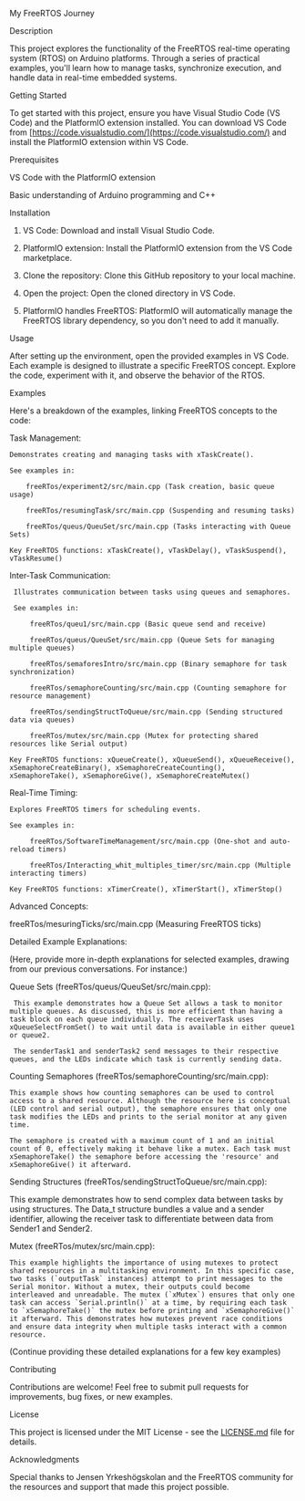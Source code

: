  My FreeRTOS Journey

Description

This project explores the functionality of the FreeRTOS real-time operating system (RTOS) on Arduino platforms. Through a series of practical examples, you'll learn how to manage tasks, synchronize execution, and handle data in real-time embedded systems.

Getting Started

To get started with this project, ensure you have Visual Studio Code (VS Code) and the PlatformIO extension installed. You can download VS Code from [https://code.visualstudio.com/](https://code.visualstudio.com/) and install the PlatformIO extension within VS Code.

Prerequisites

VS Code with the PlatformIO extension

Basic understanding of Arduino programming and C++

Installation

1. VS Code: Download and install Visual Studio Code.

2. PlatformIO extension: Install the PlatformIO extension from the VS Code marketplace.

3. Clone the repository: Clone this GitHub repository to your local machine.

4. Open the project: Open the cloned directory in VS Code.

5. PlatformIO handles FreeRTOS: PlatformIO will automatically manage the FreeRTOS library dependency, so you don't need to add it manually.

Usage

After setting up the environment, open the provided examples in VS Code. Each example is designed to illustrate a specific FreeRTOS concept. Explore the code, experiment with it, and observe the behavior of the RTOS.

Examples

Here's a breakdown of the examples, linking FreeRTOS concepts to the code:

Task Management:

    Demonstrates creating and managing tasks with xTaskCreate().

    See examples in:

        freeRTos/experiment2/src/main.cpp (Task creation, basic queue usage)

        freeRTos/resumingTask/src/main.cpp (Suspending and resuming tasks)

        freeRTos/queus/QueuSet/src/main.cpp (Tasks interacting with Queue Sets)

    Key FreeRTOS functions: xTaskCreate(), vTaskDelay(), vTaskSuspend(), vTaskResume()

Inter-Task Communication:

     Illustrates communication between tasks using queues and semaphores.

     See examples in:

         freeRTos/queu1/src/main.cpp (Basic queue send and receive)

         freeRTos/queus/QueuSet/src/main.cpp (Queue Sets for managing multiple queues)

         freeRTos/semaforesIntro/src/main.cpp (Binary semaphore for task synchronization)

         freeRTos/semaphoreCounting/src/main.cpp (Counting semaphore for resource management)

         freeRTos/sendingStructToQueue/src/main.cpp (Sending structured data via queues)

         freeRTos/mutex/src/main.cpp (Mutex for protecting shared resources like Serial output)

    Key FreeRTOS functions: xQueueCreate(), xQueueSend(), xQueueReceive(), xSemaphoreCreateBinary(), xSemaphoreCreateCounting(), xSemaphoreTake(), xSemaphoreGive(), xSemaphoreCreateMutex()

Real-Time Timing:

    Explores FreeRTOS timers for scheduling events.

    See examples in:

         freeRTos/SoftwareTimeManagement/src/main.cpp (One-shot and auto-reload timers)

         freeRTos/Interacting_whit_multiples_timer/src/main.cpp (Multiple interacting timers)

    Key FreeRTOS functions: xTimerCreate(), xTimerStart(), xTimerStop()

Advanced Concepts:

 freeRTos/mesuringTicks/src/main.cpp (Measuring FreeRTOS ticks)

Detailed Example Explanations:

(Here, provide more in-depth explanations for selected examples, drawing from our previous conversations. For instance:)

Queue Sets (freeRTos/queus/QueuSet/src/main.cpp):

     This example demonstrates how a Queue Set allows a task to monitor multiple queues. As discussed, this is more efficient than having a task block on each queue individually. The receiverTask uses xQueueSelectFromSet() to wait until data is available in either queue1 or queue2.

     The senderTask1 and senderTask2 send messages to their respective queues, and the LEDs indicate which task is currently sending data.

Counting Semaphores (freeRTos/semaphoreCounting/src/main.cpp):

    This example shows how counting semaphores can be used to control access to a shared resource. Although the resource here is conceptual (LED control and serial output), the semaphore ensures that only one task modifies the LEDs and prints to the serial monitor at any given time.

    The semaphore is created with a maximum count of 1 and an initial count of 0, effectively making it behave like a mutex. Each task must xSemaphoreTake() the semaphore before accessing the 'resource' and xSemaphoreGive() it afterward.

Sending Structures (freeRTos/sendingStructToQueue/src/main.cpp):

 This example demonstrates how to send complex data between tasks by using structures. The Data_t structure bundles a value and a sender identifier, allowing the receiver task to differentiate between data from Sender1 and Sender2.

Mutex (freeRTos/mutex/src/main.cpp):

    This example highlights the importance of using mutexes to protect shared resources in a multitasking environment. In this specific case, two tasks (`outputTask` instances) attempt to print messages to the Serial monitor. Without a mutex, their outputs could become interleaved and unreadable. The mutex (`xMutex`) ensures that only one task can access `Serial.println()` at a time, by requiring each task to `xSemaphoreTake()` the mutex before printing and `xSemaphoreGive()` it afterward. This demonstrates how mutexes prevent race conditions and ensure data integrity when multiple tasks interact with a common resource.

(Continue providing these detailed explanations for a few key examples)

Contributing

Contributions are welcome! Feel free to submit pull requests for improvements, bug fixes, or new examples.

License

This project is licensed under the MIT License - see the [LICENSE.md](LICENSE.md) file for details.

Acknowledgments

Special thanks to Jensen Yrkeshögskolan and the FreeRTOS community for the resources and support that made this project possible.

